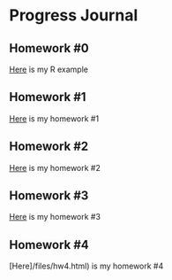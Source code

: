 # Progress Journal
## Homework #0
[Here](files/example_homework_0.html) is my R example
## Homework #1
[Here](files/homework1.html) is my homework #1
## Homework #2
[Here](files/homework2.html) is my homework #2
## Homework #3
[Here](files/homework3.html) is my homework #3
## Homework #4
[Here]/files/hw4.html) is my homework #4
